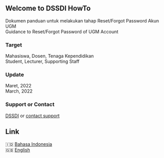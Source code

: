 ## Welcome to DSSDI HowTo

Dokumen panduan untuk melakukan tahap Reset/Forgot Password Akun UGM<br/>
Guidance to Reset/Forgot Password of UGM Account  

### Target

Mahasiswa, Dosen, Tenaga Kependidikan<br/>
Student, Lecturer, Supporting Staff

### Update

Maret, 2022<br/>
March, 2022

### Support or Contact

[DSSDI](https://dssdi.ugm.ac.id) or [contact support](dssdi@ugm.ac.id)


## Link
🇮🇩 [Bahasa Indonesia](bahasa.md)<br/> 
🇬🇧 [English](english.md)
